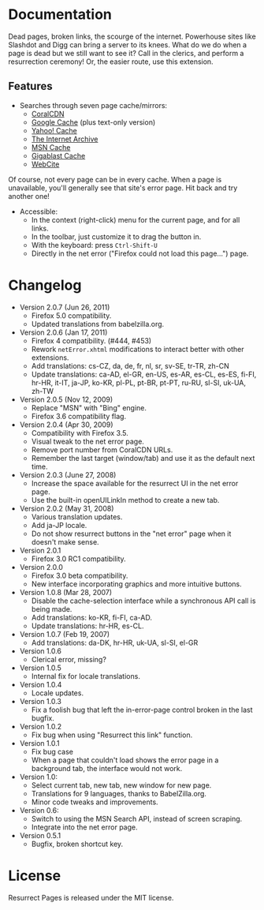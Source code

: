 # Documentation

Dead pages, broken links, the scourge of the internet.
Powerhouse sites like Slashdot and Digg can bring a server to its knees.
What do we do when a page is dead but we still want to see it?
Call in the clerics, and perform a resurrection ceremony!
Or, the easier route, use this extension.

## Features 

 * Searches through seven page cache/mirrors:
   * [CoralCDN](http://www.coralcdn.org/)
   * [Google Cache](http://www.google.com/) (plus text-only version)
   * [Yahoo! Cache](http://search.yahoo.com/)
   * [The Internet Archive](http://web.archive.org/)
   * [MSN Cache](http://search.msn.com/)
   * [Gigablast Cache](http://www.gigablast.com/)
   * [WebCite](http://www.webcitation.org/)

Of course, not every page can be in every cache.
When a page is unavailable, you'll generally see that site's error page.
Hit back and try another one!

 * Accessible:
   * In the context (right-click) menu for the current page, and for all links.
   * In the toolbar, just customize it to drag the button in.
   * With the keyboard: press `Ctrl-Shift-U`
   * Directly in the net error ("Firefox could not load this page...") page.

# Changelog

 * Version 2.0.7 (Jun 26, 2011)
   * Firefox 5.0 compatibility.
   * Updated translations from babelzilla.org.
 * Version 2.0.6 (Jan 17, 2011)
   * Firefox 4 compatibility. (#444, #453)
   * Rework `netError.xhtml` modifications to interact better with other extensions.
   * Add translations: cs-CZ, da, de, fr, nl, sr, sv-SE, tr-TR, zh-CN
   * Update translations: ca-AD, el-GR, en-US, es-AR, es-CL, es-ES, fi-FI, hr-HR, it-IT, ja-JP, ko-KR, pl-PL, pt-BR, pt-PT, ru-RU, sl-SI, uk-UA, zh-TW
 * Version 2.0.5 (Nov 12, 2009)
   * Replace "MSN" with "Bing" engine.
   * Firefox 3.6 compatibility flag.
 * Version 2.0.4 (Apr 30, 2009)
   * Compatibility with Firefox 3.5.
   * Visual tweak to the net error page.
   * Remove port number from CoralCDN URLs.
   * Remember the last target (window/tab) and use it as the default next time.
 * Version 2.0.3 (June 27, 2008)
   * Increase the space available for the resurrect UI in the net error page.
   * Use the built-in openUILinkIn method to create a new tab.
 * Version 2.0.2 (May 31, 2008)
   * Various translation updates.
   * Add ja-JP locale.
   * Do not show resurrect buttons in the "net error" page when it doesn't make sense.
 * Version 2.0.1
   * Firefox 3.0 RC1 compatibility.
 * Version 2.0.0
   * Firefox 3.0 beta compatibility.
   * New interface incorporating graphics and more intuitive buttons.
 * Version 1.0.8 (Mar 28, 2007)
   * Disable the cache-selection interface while a synchronous API call is being made.
   * Add translations: ko-KR, fi-FI, ca-AD.
   * Update translations: hr-HR, es-CL.
 * Version 1.0.7 (Feb 19, 2007)
   * Add translations: da-DK, hr-HR, uk-UA, sl-SI, el-GR
 * Version 1.0.6
   * Clerical error, missing?
 * Version 1.0.5
   * Internal fix for locale translations.
 * Version 1.0.4
   * Locale updates.
 * Version 1.0.3
   * Fix a foolish bug that left the in-error-page control broken in the last bugfix.
 * Version 1.0.2
   * Fix bug when using "Resurrect this link" function.
 * Version 1.0.1
   * Fix bug case
   * When a page that couldn't load shows the error page in a background tab, the interface would not work.
 * Version 1.0:
   * Select current tab, new tab, new window for new page.
   * Translations for 9 languages, thanks to BabelZilla.org.
   * Minor code tweaks and improvements.
 * Version 0.6:
   * Switch to using the MSN Search API, instead of screen scraping.
   * Integrate into the net error page.
 * Version 0.5.1
   * Bugfix, broken shortcut key.

# License

Resurrect Pages is released under the MIT license.
